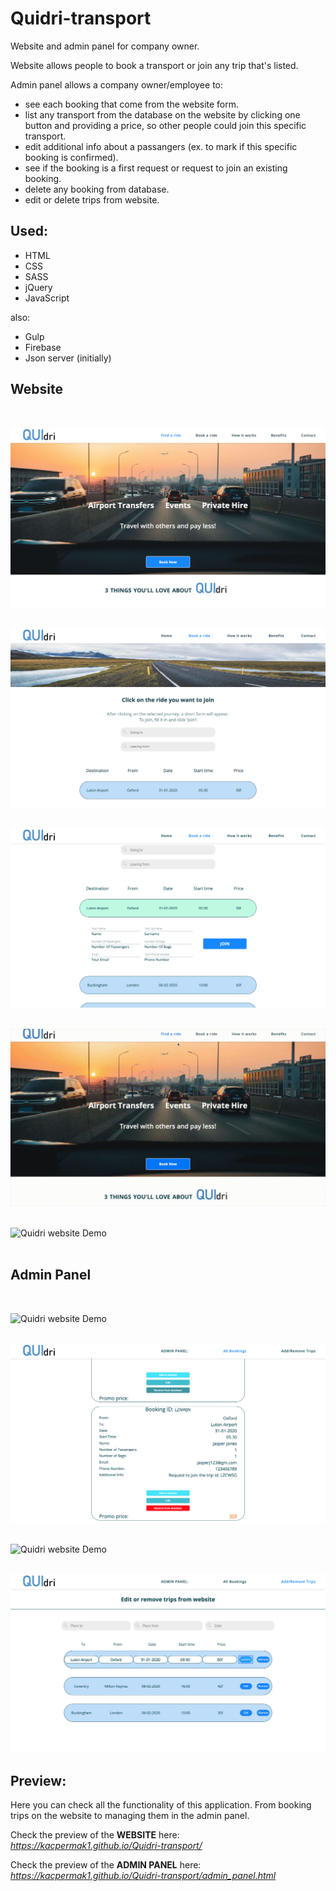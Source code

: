 # Quidri-transport

Website and admin panel for company owner.


Website allows people to book a transport or join any trip that's listed.

Admin panel allows a company owner/employee to: 
- see each booking that come from the website form.
- list any transport from the database on the website by clicking one button and providing a price,
so other people could join this specific transport.
- edit additional info about a passangers (ex. to mark if this specific booking is confirmed).
- see if the booking is a first request or request to join an existing booking.
- delete any booking from database.
- edit or delete trips from website.


## Used: 
- HTML
- CSS
- SASS
- jQuery
- JavaScript

also:
- Gulp
- Firebase
- Json server (initially)

## Website
<br/>

![Quidri website Demo](demo/quidri1.png)<br/><br/>

![Quidri website Demo](demo/quidri2.png)<br/><br/>

![Quidri website Demo](demo/quidri3.png)<br/><br/>

![Quidri website Demo](demo/quidri4.gif)<br/><br/>

![Quidri website Demo](demo/quidri5.gif)<br/><br/>

## Admin Panel
<br/>

![Quidri website Demo](demo/admin1.gif)<br/><br/>

![Quidri website Demo](demo/admin2.png)<br/><br/>

![Quidri website Demo](demo/admin3.gif)<br/><br/>

![Quidri website Demo](demo/admin4.png)


## Preview:

Here you can check all the functionality of this application. From booking trips on the website to managing them in the admin panel.

Check the preview of the <b>WEBSITE</b> here: *https://kacpermak1.github.io/Quidri-transport/*

Check the preview of the <b>ADMIN PANEL</b> here: *https://kacpermak1.github.io/Quidri-transport/admin_panel.html*
